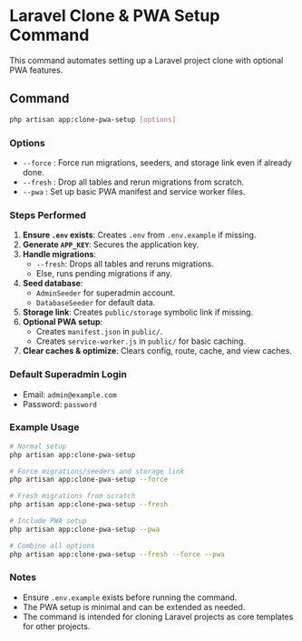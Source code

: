 
# Laravel Clone & PWA Setup Command

This command automates setting up a Laravel project clone with optional PWA features.

## Command

```bash
php artisan app:clone-pwa-setup [options]
```

### Options

- `--force` : Force run migrations, seeders, and storage link even if already done.
- `--fresh` : Drop all tables and rerun migrations from scratch.
- `--pwa`   : Set up basic PWA manifest and service worker files.

### Steps Performed

1. **Ensure `.env` exists**: Creates `.env` from `.env.example` if missing.
2. **Generate `APP_KEY`**: Secures the application key.
3. **Handle migrations**:
   - `--fresh`: Drops all tables and reruns migrations.
   - Else, runs pending migrations if any.
4. **Seed database**:
   - `AdminSeeder` for superadmin account.
   - `DatabaseSeeder` for default data.
5. **Storage link**: Creates `public/storage` symbolic link if missing.
6. **Optional PWA setup**:
   - Creates `manifest.json` in `public/`.
   - Creates `service-worker.js` in `public/` for basic caching.
7. **Clear caches & optimize**: Clears config, route, cache, and view caches.

### Default Superadmin Login

- Email: `admin@example.com`
- Password: `password`

### Example Usage

```bash
# Normal setup
php artisan app:clone-pwa-setup

# Force migrations/seeders and storage link
php artisan app:clone-pwa-setup --force

# Fresh migrations from scratch
php artisan app:clone-pwa-setup --fresh

# Include PWA setup
php artisan app:clone-pwa-setup --pwa

# Combine all options
php artisan app:clone-pwa-setup --fresh --force --pwa
```

### Notes

- Ensure `.env.example` exists before running the command.
- The PWA setup is minimal and can be extended as needed.
- The command is intended for cloning Laravel projects as core templates for other projects.
